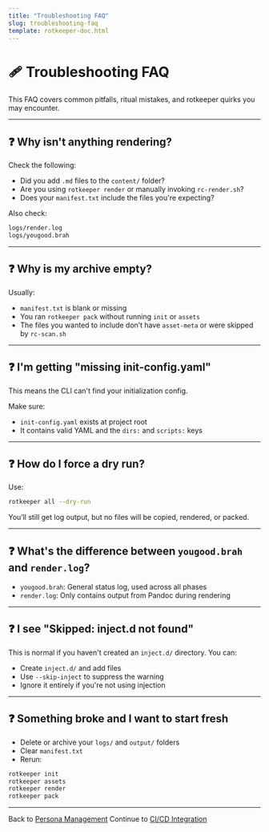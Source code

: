 ```yaml
---
title: "Troubleshooting FAQ"
slug: troubleshooting-faq
template: rotkeeper-doc.html
---
```


<!-- asset-meta: { name: "troubleshooting-faq.md", version: "v0.1.0" } -->


# 🩹 Troubleshooting FAQ

This FAQ covers common pitfalls, ritual mistakes, and rotkeeper quirks you may encounter.

***

## ❓ Why isn't anything rendering?

Check the following:
- Did you add `.md` files to the `content/` folder?
- Are you using `rotkeeper render` or manually invoking `rc-render.sh`?
- Does your `manifest.txt` include the files you're expecting?

Also check:
```bash
logs/render.log
logs/yougood.brah
```

***

## ❓ Why is my archive empty?

Usually:
- `manifest.txt` is blank or missing
- You ran `rotkeeper pack` without running `init` or `assets`
- The files you wanted to include don’t have `asset-meta` or were skipped by `rc-scan.sh`

***

## ❓ I'm getting "missing init-config.yaml"

This means the CLI can't find your initialization config.

Make sure:
- `init-config.yaml` exists at project root
- It contains valid YAML and the `dirs:` and `scripts:` keys

***

## ❓ How do I force a dry run?

Use:

```bash
rotkeeper all --dry-run
```

You’ll still get log output, but no files will be copied, rendered, or packed.

***

## ❓ What's the difference between `yougood.brah` and `render.log`?

- `yougood.brah`: General status log, used across all phases
- `render.log`: Only contains output from Pandoc during rendering

***

## ❓ I see "Skipped: inject.d not found"

This is normal if you haven't created an `inject.d/` directory. You can:
- Create `inject.d/` and add files
- Use `--skip-inject` to suppress the warning
- Ignore it entirely if you're not using injection

***

## ❓ Something broke and I want to start fresh

- Delete or archive your `logs/` and `output/` folders
- Clear `manifest.txt`
- Rerun:

```bash
rotkeeper init
rotkeeper assets
rotkeeper render
rotkeeper pack
```

***

Back to [Persona Management](persona-management.md)
Continue to [CI/CD Integration](ci-cd-integration.md)

<!--
LIMERICK

A question was posed in despair,
“Why won't this tombbuilder care?”
The CLI replied,
With dry-run denied—
And logs blinking silently bare.

SORA PROMPT

"a desperate user staring at a blank terminal, seeking help from a haunted CLI, faint error messages whispering in limerick form"
-->